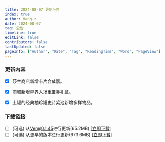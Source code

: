 ```yaml
---
title: 2024-08-07 更新公告
index: true
author: Vang-z
date: 2024-08-07
tag: 公告
timeline: true
editLink: false
contributors: false
lastUpdated: false
pageInfo: ["Author", "Date", "Tag", "ReadingTime", "Word", "PageView"]
---
```


### 更新内容
- [x] 莎兰商店新增<a>卡片合成器</a>。
- [x] 商城新增<a>异界入场重置券礼盒</a>。
- [x] 土罐的经典袖珍罐<a>史诗奖池</a>新增多样物品。


### 下载链接
- [ ] <a>(可选)</a> 从<a>Ver@0.1.45</a>进行更新(65.2MB) [[立即下载]](https://api.noki.icu/pan/cloud189/shareToDown?url=https://cloud.189.cn/web/share?code=qqeIn2QFVzua&passCode=m9yy&fileId)
- [ ] <a>(可选)</a> 从<a>更早的版本</a>进行更新(673.6MB) [[立即下载]](https://api.noki.icu/pan/cloud189/shareToDown?url=https://cloud.189.cn/web/share?code=3iQnY3vMZnqa&passCode=tlr9&fileId)
